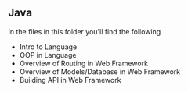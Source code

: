## Java

In the files in this folder you'll find the following

- Intro to Language
- OOP in Language
- Overview of Routing in Web Framework
- Overview of Models/Database in Web Framework
- Building API in Web Framework